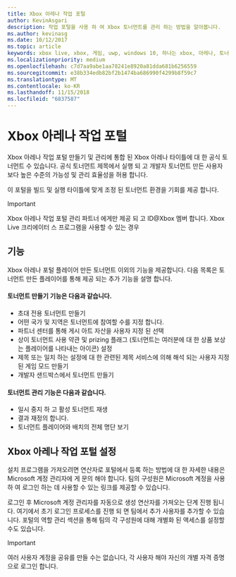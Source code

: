 ```yaml
---
title: Xbox 아레나 작업 포털
author: KevinAsgari
description: 작업 포털을 사용 하 여 Xbox 토너먼트를 관리 하는 방법을 알아봅니다.
ms.author: kevinasg
ms.date: 10/12/2017
ms.topic: article
keywords: xbox live, xbox, 게임, uwp, windows 10, 하나는 xbox, 아레나, 토너먼트, 작업, 포털
ms.localizationpriority: medium
ms.openlocfilehash: c7d7aa9abe1aa78241e8920a81dda681b6256559
ms.sourcegitcommit: e38b334edb82bf2b1474ba686990f4299b8f59c7
ms.translationtype: MT
ms.contentlocale: ko-KR
ms.lasthandoff: 11/15/2018
ms.locfileid: "6837587"
---
```

# <a name="xbox-arena-operations-portal"></a>Xbox 아레나 작업 포털



Xbox 아레나 작업 포털 만들기 및 관리에 통합 된 Xbox 아레나 타이틀에 대 한 공식 토너먼트 수 있습니다. 공식 토너먼트 제목에서 실행 되 고 개발자 토너먼트 만든 사용자 보다 높은 수준의 가능성 및 관리 효율성을 허용 합니다.

이 포털을 빌드 및 실행 타이틀에 맞게 조정 된 토너먼트 환경을 기회를 제공 합니다.

> [!IMPORTANT]  
> Xbox 아레나 작업 포털 관리 파트너 에게만 제공 되 고 ID@Xbox 멤버 합니다. Xbox Live 크리에이터 스 프로그램을 사용할 수 있는 경우

## <a name="features"></a>기능

Xbox 아레나 포털 플레이어 만든 토너먼트 이외의 기능을 제공합니다. 다음 목록은 토너먼트 만든 플레이어를 통해 제공 되는 추가 기능을 설명 합니다.

#### <a name="tournament-creation-features"></a>토너먼트 만들기 기능은 다음과 같습니다.

* 초대 전용 토너먼트 만들기
* 어떤 국가 및 지역은 토너먼트에 참여할 수를 지정 합니다.
* 파트너 센터를 통해 게시 아트 자산을 사용자 지정 된 선택
* 상이 토너먼트 사용 약관 및 prizing 플래그 (토너먼트는 여러분에 대 한 상품 보상는 플레이어를 나타내는 아이콘) 설정
* 제목 또는 일치 하는 설정에 대 한 관련된 제목 서비스에 의해 해석 되는 사용자 지정 된 게임 모드 만들기
* 개발자 샌드박스에서 토너먼트 만들기

#### <a name="tournament-management-features"></a>토너먼트 관리 기능은 다음과 같습니다.

* 일시 중지 하 고 활성 토너먼트 재생
* 결과 재정의 합니다.
* 토너먼트 플레이어와 배치의 전체 명단 보기

## <a name="get-setup-with-the-xbox-arena-operations-portal"></a>Xbox 아레나 작업 포털 설정

설치 프로그램을 가져오려면 연산자로 포털에서 등록 하는 방법에 대 한 자세한 내용은 Microsoft 계정 관리자에 게 문의 해야 합니다. 팀의 구성원은 Microsoft 계정을 사용 하 여 로그인 하는 데 사용할 수 있는 링크를 제공할 수 있습니다.

로그인 후 Microsoft 계정 관리자를 자동으로 생성 연산자를 가져오는 단계 진행 됩니다. 여기에서 초기 로그인 프로세스를 진행 되 면 팀에서 추가 사용자를 추가할 수 있습니다. 포털의 역할 관리 섹션을 통해 팀의 각 구성원에 대해 개별화 된 액세스를 설정할 수도 있습니다.

> [!IMPORTANT]  
> 여러 사용자 계정을 공유를 만들 수는 없습니다, 각 사용자 해야 자신의 개별 자격 증명으로 로그인 합니다.

